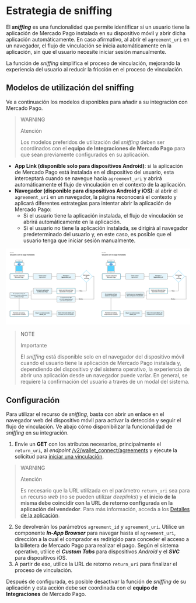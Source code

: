 # Estrategia de sniffing

El **_sniffing_** es una funcionalidad que permite identificar si un usuario tiene la aplicación de Mercado Pago instalada en su dispositivo móvil y abrir dicha aplicación automáticamente. En caso afirmativo, al abrir el `agreement_uri` en un navegador, el flujo de vinculación se inicia automáticamente en la aplicación, sin que el usuario necesite iniciar sesión manualmente.

La función de _sniffing_ simplifica el proceso de vinculación, mejorando la experiencia del usuario al reducir la fricción en el proceso de vinculación.

## Modelos de utilización del sniffing

Ve a continuación los modelos disponibles para añadir a su integración con Mercado Pago.

> WARNING
>
> Atención
>
> Los modelos preferidos de utilización del _sniffing_ deben ser coordinados con el **equipo de Integraciones de Mercado Pago** para que sean previamente configurados en su aplicación.

- **App Link (disponible solo para dispositivos Android)**: si la aplicación de Mercado Pago está instalada en el dispositivo del usuario, esta interceptará cuando se navegue hacia `agreement_uri` y abrirá automáticamente el flujo de vinculación en el contexto de la aplicación.
- **Navegador (disponible para dispositivos Android y iOS)**: al abrir el `agreement_uri` en un navegador, la página reconocerá el contexto y aplicará diferentes estrategias para intentar abrir la aplicación de Mercado Pago: <br>
  - Si el usuario tiene la aplicación instalada, el flujo de vinculación se abrirá automáticamente en la aplicación.
  - Si el usuario no tiene la aplicación instalada, se dirigirá al navegador predeterminado del usuario y, en este caso, es posible que el usuario tenga que iniciar sesión manualmente.

![sniffing](/images/wallet-connect/sniffing-es.png)

> NOTE
>
> Importante
>
> El _sniffing_ está disponible solo en el navegador del dispositivo móvil cuando el usuario tiene la aplicación de Mercado Pago instalada y, dependiendo del dispositivo y del sistema operativo, la experiencia de abrir una aplicación desde un navegador puede variar. En general, se requiere la confirmación del usuario a través de un modal del sistema.

## Configuración

Para utilizar el recurso de _sniffing_, basta con abrir un enlace en el navegador web del dispositivo móvil para activar la detección y seguir el flujo de vinculación. Ve abajo cómo disponibilizar la funcionalidad de _sniffing_ en su integración.

1. Envíe un **GET** con los atributos necesarios, principalmente el `return_uri`, al _endpoint_ [/v2/wallet_connect/agreements](/developers/es/reference/wallet_connect/_wallet_connect_agreements/post) y ejecute la solicitud para [iniciar una vinculación](/developers/es/docs/wallet-connect/account-linking-flow/create-agreement).

> WARNING
>
> Atención
>
> Es necesario que la URL utilizada en el parámetro `return_uri` sea para un recurso _web_ (no se pueden utilizar _deeplinks_) y **el inicio de la misma debe coincidir con la URL de retorno configurada en la aplicación del vendedor**. Para más información, acceda a los [Detalles de la aplicación](/developers/es/guides/additional-content/your-integrations/application-details).

2. Se devolverán los parámetros `agreement_id` y `agreement_uri`. Utilice un componente **_In-App Browser_** para navegar hasta el `agreement_uri`, dirección a la cual el comprador es redirigido para conceder el acceso a la billetera de Mercado Pago para realizar el pago. Según el sistema operativo, utilice el **_Custom Tabs_** para dispositivos _Android_ y el **_SVC_** para dispositivos iOS.
3. A partir de eso, utilice la URL de retorno `return_uri` para finalizar el proceso de vinculación.

Después de configurada, es posible desactivar la función de _sniffing_ de su aplicación y esta acción debe ser coordinada con el **equipo de Integraciones** de Mercado Pago.